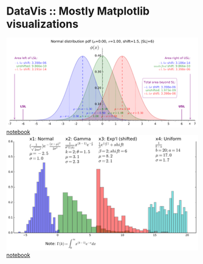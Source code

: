 # DataVis :: Mostly Matplotlib visualizations

<img src="img/My 6_sigma Normal Dist Fig.svg" />
<a href="modules/N_sigma_normal_distribution_fig.py>module</a> | 
<a href="N-sigma Normal Distribution Figure.ipynb>notebook</a>

<img src="img/Four distributions.svg" />
<a href="modules/four_distributions.py>module</a> | 
<a href="Four distributions.ipynb>notebook</a>
